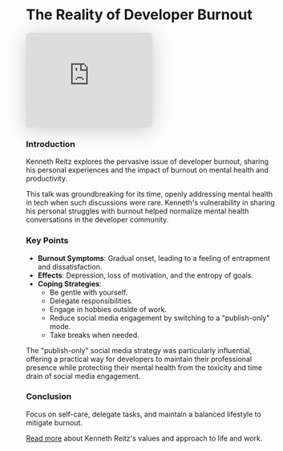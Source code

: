 # The Reality of Developer Burnout

<iframe class="speakerdeck-iframe" style="border: 0px; background: padding-box rgba(0, 0, 0, 0.1); margin: 0px; padding: 0px; border-radius: 6px; box-shadow: rgba(0, 0, 0, 0.2) 0px 5px 40px; width: 50%; height: auto; aspect-ratio: 560 / 420;" frameborder="0" src="https://speakerdeck.com/player/926f7845ed0a4effb772a9af21f220f6" title="The Reality of Developer Burnout" allowfullscreen="true" data-ratio="1.3333333333333333"></iframe>



### Introduction
Kenneth Reitz explores the pervasive issue of developer burnout, sharing his personal experiences and the impact of burnout on mental health and productivity.

<span class="sidenote">This talk was groundbreaking for its time, openly addressing mental health in tech when such discussions were rare. Kenneth's vulnerability in sharing his personal struggles with burnout helped normalize mental health conversations in the developer community.</span>

### Key Points
- **Burnout Symptoms**: Gradual onset, leading to a feeling of entrapment and dissatisfaction.
- **Effects**: Depression, loss of motivation, and the entropy of goals.
- **Coping Strategies**:
  - Be gentle with yourself.
  - Delegate responsibilities.
  - Engage in hobbies outside of work.
  - Reduce social media engagement by switching to a "publish-only" mode.
  - Take breaks when needed.

<span class="sidenote">The "publish-only" social media strategy was particularly influential, offering a practical way for developers to maintain their professional presence while protecting their mental health from the toxicity and time drain of social media engagement.</span>

### Conclusion
Focus on self-care, delegate tasks, and maintain a balanced lifestyle to mitigate burnout.

[Read more](http://kennethreitz.org/values) about Kenneth Reitz's values and approach to life and work.
